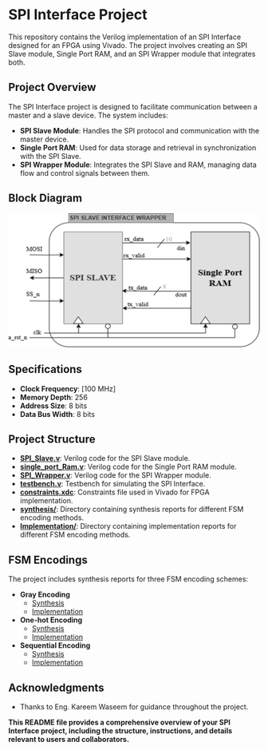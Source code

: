 # SPI Interface Project

This repository contains the Verilog implementation of an SPI Interface designed for an FPGA using Vivado. The project involves creating an SPI Slave module, Single Port RAM, and an SPI Wrapper module that integrates both.

## Project Overview

The SPI Interface project is designed to facilitate communication between a master and a slave device. The system includes:
- **SPI Slave Module**: Handles the SPI protocol and communication with the master device.
- **Single Port RAM**: Used for data storage and retrieval in synchronization with the SPI Slave.
- **SPI Wrapper Module**: Integrates the SPI Slave and RAM, managing data flow and control signals between them.

## Block Diagram

<p align="center">
  <img src="SPI_Wrapper_blk_diagram.png" alt="SPI Wrapper Diagram">
</p>

## Specifications

- **Clock Frequency**: [100 MHz]
- **Memory Depth**: 256
- **Address Size**: 8 bits
- **Data Bus Width**: 8 bits

## Project Structure

- [**SPI_Slave.v**](RTL_design/SPI_Slave.v): Verilog code for the SPI Slave module.
- [**single_port_Ram.v**](RTL_design/Single_Port_Ram.v): Verilog code for the Single Port RAM module.
- [**SPI_Wrapper.v**](RTL_design/SPI_Wrapper.v): Verilog code for the SPI Wrapper module.
- [**testbench.v**](Testbench/SPI_Master_tb.v): Testbench for simulating the SPI Interface.
- [**constraints.xdc**](FPGA_Flow/SPI_Constraints.xdc): Constraints file used in Vivado for FPGA implementation.
- [**synthesis/**](FPGA_Flow/Synthesis): Directory containing synthesis reports for different FSM encoding methods.
- [**Implementation/**](FPGA_Flow/Implementation): Directory containing implementation reports for different FSM encoding methods.

## FSM Encodings

The project includes synthesis reports for three FSM encoding schemes:
- **Gray Encoding**
  - [Synthesis](FPGA_Flow/Synthesis/Gray_encoding)
  - [Implementation](FPGA_Flow/Implementation/Gray_encoding)
- **One-hot Encoding**
  - [Synthesis](FPGA_Flow/Synthesis/OneHot_encoding)
  - [Implementation](FPGA_Flow/Implementation/OneHot_encoding)
- **Sequential Encoding**
  - [Synthesis](FPGA_Flow/Synthesis/Sequential_encoding)
  - [Implementation](FPGA_Flow/Implementation/Sequential_encoding)

## Acknowledgments

- Thanks to Eng. Kareem Waseem for guidance throughout the project.

**This README file provides a comprehensive overview of your SPI Interface project, including the structure, instructions, and details relevant to users and collaborators.**
